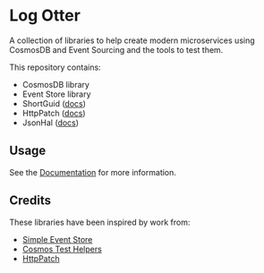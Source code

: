﻿# Log Otter

A collection of libraries to help create modern microservices using CosmosDB and Event Sourcing 
and the tools to test them.

This repository contains:

* CosmosDB library
* Event Store library
* ShortGuid ([docs](docs/ShortGuid.md))
* HttpPatch ([docs](docs/HttpPatch.md))
* JsonHal ([docs](docs/JsonHal.md))

## Usage

See the [Documentation](docs/README.md) for more information.

## Credits

These libraries have been inspired by work from:

* [Simple Event Store](https://github.com/ASOS/SimpleEventStore)
* [Cosmos Test Helpers](https://github.com/boomin-engineering/cosmos-test-helpers/)
* [HttpPatch](https://github.com/boomin-engineering/http-patch)